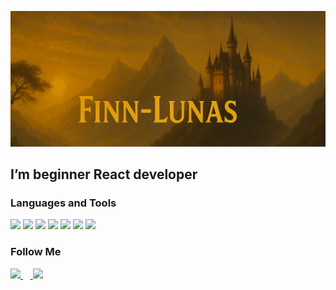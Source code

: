 ![Header](https://github.com/Finn-Lunas/Finn-Lunas/blob/main/assets/newBaner.jpg)

## I’m beginner React developer

### Languages and Tools

<p align="left">
<img src="https://img.shields.io/badge/JavaScript-010409?style=for-the-badge&logo=javascript&logoColor=F7DF1E" height="45">
<img src="https://img.shields.io/badge/React-010409?style=for-the-badge&logo=react&logoColor=61DAFB" height="46">
<img src="https://img.shields.io/badge/Node.js-010409?style=for-the-badge&logo=nodedotjs&logoColor=339933" height="45">
<img src="https://img.shields.io/badge/Express-010409?style=for-the-badge&logo=express&logoColor=ffffff" height="45">
<img src="https://img.shields.io/badge/MongoDB-010409?style=for-the-badge&logo=mongodb&logoColor=47A248" height="45">
<img src="https://img.shields.io/badge/MySQL-010409?style=for-the-badge&logo=mysql&logoColor=4479A1" height="45">
<img src="https://img.shields.io/badge/Git-010409?style=for-the-badge&logo=git&logoColor=F05032" height="45">
</p>

### Follow Me

<p align="left">
  <a href="https://t.me/lunasfrance" target="_blank">
    <img src="https://img.shields.io/badge/Telegram-010409?style=for-the-badge&logo=telegram&logoColor=2CA5E0" height="45"/>
  </a>&nbsp;
  &nbsp;<a href="https://www.instagram.com/stysys_zhudys/" target="_blank">
    <img src="https://img.shields.io/badge/Instagram-010409?style=for-the-badge&logo=instagram&logoColor=E4405F" height="45"/>
  </a>
</p>
